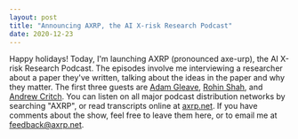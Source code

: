 ```yaml
---
layout: post
title: "Announcing AXRP, the AI X-risk Research Podcast"
date: 2020-12-23
---
```


Happy holidays! Today, I'm launching AXRP (pronounced axe-urp), the AI X-risk Research Podcast. The episodes involve me interviewing a researcher about a paper they've written, talking about the ideas in the paper and why they matter. The first three guests are [Adam Gleave](https://www.gleave.me/), [Rohin Shah](https://rohinshah.com/), and [Andrew Critch](http://acritch.com/). You can listen on all major podcast distribution networks by searching "AXRP", or read transcripts online at [axrp.net](https://axrp.net/). If you have comments about the show, feel free to leave them here, or to email me at <feedback@axrp.net>.
